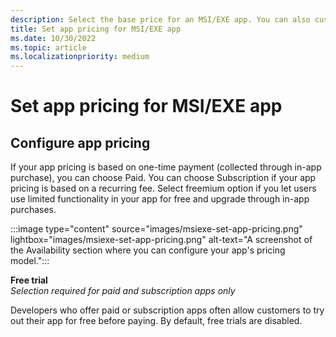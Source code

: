 ```yaml
---
description: Select the base price for an MSI/EXE app. You can also customize these options for specific markets.
title: Set app pricing for MSI/EXE app
ms.date: 10/30/2022
ms.topic: article
ms.localizationpriority: medium
---
```


# Set app pricing for MSI/EXE app

## Configure app pricing

If your app pricing is based on one-time payment (collected through in-app purchase), you can choose Paid. You can choose Subscription if your app pricing is based on a recurring fee. Select freemium option if you let users use limited functionality in your app for free and upgrade through in-app purchases.

:::image type="content" source="images/msiexe-set-app-pricing.png" lightbox="images/msiexe-set-app-pricing.png" alt-text="A screenshot of the Availability section where you can configure your app's pricing model.":::

**Free trial**<br>_Selection required for paid and subscription apps only_

Developers who offer paid or subscription apps often allow customers to try out their app for free before paying. By default, free trials are disabled.
